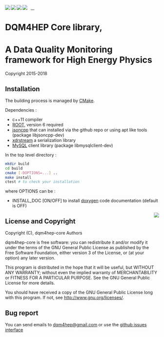 <a href="https://travis-ci.org/DQM4HEP/dqm4hep-core">
  <img src="https://travis-ci.org/DQM4HEP/dqm4hep-core.svg?branch=master" align="left" /> 
</a> &nbsp;
<a href="https://scan.coverity.com/projects/dqm4hep-dqm4hep">
  <img src="https://scan.coverity.com/projects/13354/badge.svg" align="left" /> &nbsp;
</a>
<a href="http://dqm4hep.readthedocs.io/">
  <img src="https://readthedocs.org/projects/dqm4hep/badge/?version=latest" align="left" /> &nbsp;
</a>
<a href="https://dqm4hep.github.io/dqm4hep-doxygen/doxygen/dqm4hep-core/master/index.html">
  <img src="https://codedocs.xyz/doxygen/doxygen.svg" align="left"/>
</a> </br>

# DQM4HEP Core library, 
# A Data Quality Monitoring framework for High Energy Physics
Copyright 2015-2018

## Installation

The building process is managed by [CMake](http://cmake.org).

Dependencies :
- c++11 compiler
- [ROOT](https://github.com/root-project/root), version 6 required
- [jsoncpp](https://github.com/open-source-parsers/jsoncpp) that can installed via the github repo or using apt like tools (package libjsoncpp-dev)
- [xdrstream](https://github.com/dqm4hep/xdrstream) a serialization library
- [MySQL](https://www.mysql.com/fr/downloads/) client library (package libmysqlclient-dev)

In the top level directory :

```bash
mkdir build
cd build
cmake [-DOPTIONS=...] ..
make install
ctest # to check your installation
```

where OPTIONS can be :
- INSTALL_DOC [ON/OFF] to install [doxygen](www.doxygen.org) code documentation (default is OFF)

<img src="https://www.gnu.org/graphics/gplv3-127x51.png" align="right" />

## License and Copyright
Copyright (C), dqm4hep-core Authors

dqm4hep-core is free software: you can redistribute it and/or modify it under the terms of the GNU General Public License as published by the Free Software Foundation, either version 3 of the License, or (at your option) any later version.

This program is distributed in the hope that it will be useful, but WITHOUT ANY WARRANTY; without even the implied warranty of MERCHANTABILITY or FITNESS FOR A PARTICULAR PURPOSE.  See the GNU General Public License for more details.

You should have received a copy of the GNU General Public License long with this program.  If not, see <http://www.gnu.org/licenses/>.

## Bug report

You can send emails to <dqm4hep@gmail.com>
or use the [github issues interface](https://github.Com/DQM4HEP/dqm4hep-core/issues)
